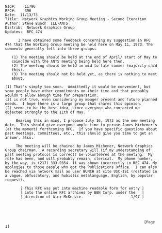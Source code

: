     NIC#:    11796
    RFC#:    396
    Date:  11/13/73
    Title:  Network Graphics Working Group Meeting - Second Iteration
    Author: Steve Bunch  ILL-ANTS
    Distrib:  Network Graphics Group
    Updates:  RFC 474

          I have obtained some feedback concerning my suggestion in RFC
    474 that the Working Group meeting be held here on May 11, 1973. The
    comments generally fell into three groups:

       (1) The meeting should be held at the end of April/ start of May to
       coincide with the ANTS meeting being held here then.
       (2) The meeting should be held in mid to late summer (majority said
       this).
       (3) The meeting should not be held yet, as there is nothing to meet
       about.

    (1) That's simply too soon.  Admittedly it would be convenient, but
    some people have other commitments on their time and that probably
    wouldn't allow enough time for preparation.
    (3) is not true, even considering my meager present and future planned
    needs.  I hope there is a large group that shares this opinion.
    (2) seems to be the best idea, since everyone who contacted me
    objected strongly to the 11th of May.

         Bearing this in mind, I propose July 16, 1973 as the new meeting
    date.  This should give everyone ample time to peruse James Michener's
    (at the moment) forthcoming RFC.  If you have specific questions about
    past meetings, committees, etc., this should give you time to get an
    answer, also.

         The meeting will be chaired by James Michener, Network Graphics
    Group chairman.  A recording secretary will (if my understanding of
    past meeting protocol is correct) be volunteered at the meeting.  My
    role has been, and will probably remain, clerical.  My phone number,
    by the way, is (217) 333-9354. It was shown incorrectly in RFC 474. My
    apologies to those people who got the Publications Office.  I can also
    be reached via network mail as user BUNCH at site USC-ISI (restated in
    a vague, obfuscatory, and hubistic metalanguage, English, by popular
    request).

           [ This RFC was put into machine readable form for entry ]
           [ into the online RFC archives by BBN Corp. under the   ]
           [ direction of Alex McKenzie.                      1/97 ]





                                                                    [Page 1]
